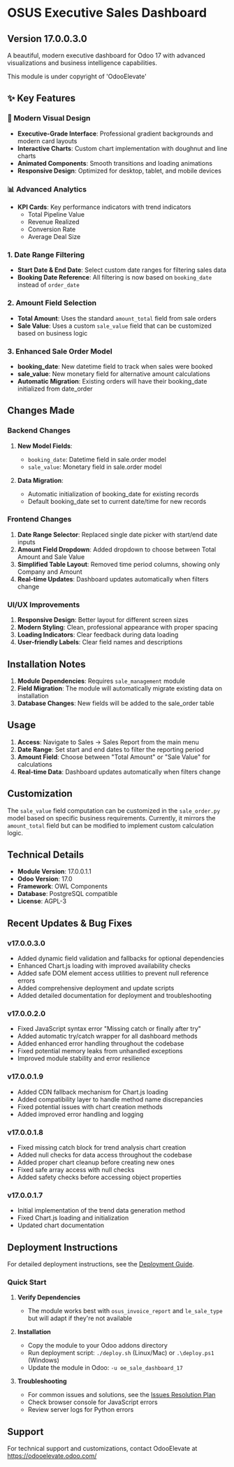 # OSUS Executive Sales Dashboard

## Version 17.0.0.3.0

A beautiful, modern executive dashboard for Odoo 17 with advanced visualizations and business intelligence capabilities.

This module is under copyright of 'OdooElevate'

## ✨ Key Features

### 🎨 Modern Visual Design
- **Executive-Grade Interface**: Professional gradient backgrounds and modern card layouts
- **Interactive Charts**: Custom chart implementation with doughnut and line charts
- **Animated Components**: Smooth transitions and loading animations
- **Responsive Design**: Optimized for desktop, tablet, and mobile devices

### 📊 Advanced Analytics
- **KPI Cards**: Key performance indicators with trend indicators
  - Total Pipeline Value
  - Revenue Realized
  - Conversion Rate
  - Average Deal Size

### 1. Date Range Filtering
- **Start Date & End Date**: Select custom date ranges for filtering sales data
- **Booking Date Reference**: All filtering is now based on `booking_date` instead of `order_date`

### 2. Amount Field Selection
- **Total Amount**: Uses the standard `amount_total` field from sale orders
- **Sale Value**: Uses a custom `sale_value` field that can be customized based on business logic

### 3. Enhanced Sale Order Model
- **booking_date**: New datetime field to track when sales were booked
- **sale_value**: New monetary field for alternative amount calculations
- **Automatic Migration**: Existing orders will have their booking_date initialized from date_order

## Changes Made

### Backend Changes
1. **New Model Fields**:
   - `booking_date`: Datetime field in sale.order model
   - `sale_value`: Monetary field in sale.order model

2. **Data Migration**:
   - Automatic initialization of booking_date for existing records
   - Default booking_date set to current date/time for new records

### Frontend Changes
1. **Date Range Selector**: Replaced single date picker with start/end date inputs
2. **Amount Field Dropdown**: Added dropdown to choose between Total Amount and Sale Value
3. **Simplified Table Layout**: Removed time period columns, showing only Company and Amount
4. **Real-time Updates**: Dashboard updates automatically when filters change

### UI/UX Improvements
1. **Responsive Design**: Better layout for different screen sizes
2. **Modern Styling**: Clean, professional appearance with proper spacing
3. **Loading Indicators**: Clear feedback during data loading
4. **User-friendly Labels**: Clear field names and descriptions

## Installation Notes

1. **Module Dependencies**: Requires `sale_management` module
2. **Field Migration**: The module will automatically migrate existing data on installation
3. **Database Changes**: New fields will be added to the sale_order table

## Usage

1. **Access**: Navigate to Sales → Sales Report from the main menu
2. **Date Range**: Set start and end dates to filter the reporting period
3. **Amount Field**: Choose between "Total Amount" or "Sale Value" for calculations
4. **Real-time Data**: Dashboard updates automatically when filters change

## Customization

The `sale_value` field computation can be customized in the `sale_order.py` model based on specific business requirements. Currently, it mirrors the `amount_total` field but can be modified to implement custom calculation logic.

## Technical Details

- **Module Version**: 17.0.0.1.1
- **Odoo Version**: 17.0
- **Framework**: OWL Components
- **Database**: PostgreSQL compatible
- **License**: AGPL-3

## Recent Updates & Bug Fixes

### v17.0.0.3.0
- Added dynamic field validation and fallbacks for optional dependencies
- Enhanced Chart.js loading with improved availability checks
- Added safe DOM element access utilities to prevent null reference errors
- Added comprehensive deployment and update scripts
- Added detailed documentation for deployment and troubleshooting

### v17.0.0.2.0
- Fixed JavaScript syntax error "Missing catch or finally after try"
- Added automatic try/catch wrapper for all dashboard methods
- Added enhanced error handling throughout the codebase
- Fixed potential memory leaks from unhandled exceptions
- Improved module stability and error resilience

### v17.0.0.1.9
- Added CDN fallback mechanism for Chart.js loading
- Added compatibility layer to handle method name discrepancies
- Fixed potential issues with chart creation methods
- Added improved error handling and logging

### v17.0.0.1.8
- Fixed missing catch block for trend analysis chart creation
- Added null checks for data access throughout the codebase
- Added proper chart cleanup before creating new ones
- Fixed safe array access with null checks
- Added safety checks before accessing object properties

### v17.0.0.1.7
- Initial implementation of the trend data generation method
- Fixed Chart.js loading and initialization
- Updated chart documentation

## Deployment Instructions

For detailed deployment instructions, see the [Deployment Guide](./docs/DEPLOYMENT_GUIDE.md).

### Quick Start

1. **Verify Dependencies**
   - The module works best with `osus_invoice_report` and `le_sale_type` but will adapt if they're not available

2. **Installation**
   - Copy the module to your Odoo addons directory
   - Run deployment script: `./deploy.sh` (Linux/Mac) or `.\deploy.ps1` (Windows)
   - Update the module in Odoo: `-u oe_sale_dashboard_17`

3. **Troubleshooting**
   - For common issues and solutions, see the [Issues Resolution Plan](./docs/ISSUES_RESOLUTION_PLAN.md)
   - Check browser console for JavaScript errors
   - Review server logs for Python errors

## Support

For technical support and customizations, contact OdooElevate at https://odooelevate.odoo.com/

